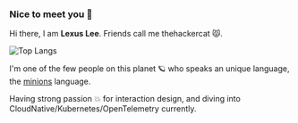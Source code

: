 ### Nice to meet you 👋

<!--
**thehackercat/thehackercat** is a ✨ _special_ ✨ repository because its `README.md` (this file) appears on your GitHub profile.

Here are some ideas to get you started:

- 🔭 I’m currently working on ...
- 🌱 I’m currently learning ...
- 👯 I’m looking to collaborate on ...
- 🤔 I’m looking for help with ...
- 💬 Ask me about ...
- 📫 How to reach me: ...
- 😄 Pronouns: ...
- ⚡ Fun fact: ...
-->

Hi there, I am **Lexus Lee**. Friends call me thehackercat 😾.

![Top Langs](https://github-readme-stats.vercel.app/api/wakatime?username=thehackercat&layout=compact)

I'm one of the few people on this planet 🪐 who speaks an unique language, the [minions](https://en.wikipedia.org/wiki/Minions_(film)) language.

Having strong passion 💥 for interaction design, and diving into CloudNative/Kubernetes/OpenTelemetry currently.
